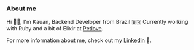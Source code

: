 ### About me

Hi 🙋‍♂️️, I'm Kauan, Backend Developer from Brazil 🇧🇷
Currently working with Ruby and a bit of Elixir at [Petlove](https://www.petlove.com.br/).

For more information about me, check out my [Linkedin](https://www.linkedin.com/in/kauan-carvalho/) 🧐.
